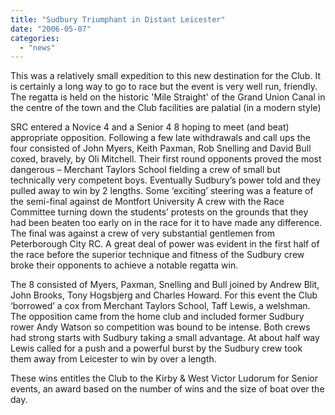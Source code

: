 ```yaml
---
title: "Sudbury Triumphant in Distant Leicester"
date: "2006-05-07"
categories: 
  - "news"
---
```


This was a relatively small expedition to this new destination for the Club. It is certainly a long way to go to race but the event is very well run, friendly. The regatta is held on the historic 'Mile Straight' of the Grand Union Canal in the centre of the town and the Club facilities are palatial (in a modern style)

SRC entered a Novice 4 and a Senior 4 8 hoping to meet (and beat) appropriate opposition. Following a few late withdrawals and call ups the four consisted of John Myers, Keith Paxman, Rob Snelling and David Bull coxed, bravely, by Oli Mitchell. Their first round opponents proved the most dangerous – Merchant Taylors School fielding a crew of small but technically very competent boys. Eventually Sudbury’s power told and they pulled away to win by 2 lengths. Some ‘exciting’ steering was a feature of the semi-final against de Montfort University A crew with the Race Committee turning down the students’ protests on the grounds that they had been beaten too early on in the race for it to have made any difference. The final was against a crew of very substantial gentlemen from Peterborough City RC. A great deal of power was evident in the first half of the race before the superior technique and fitness of the Sudbury crew broke their opponents to achieve a notable regatta win.

The 8 consisted of Myers, Paxman, Snelling and Bull joined by Andrew Blit, John Brooks, Tony Hogsbjerg and Charles Howard. For this event the Club ‘borrowed’ a cox from Merchant Taylors School, Taff Lewis, a welshman. The opposition came from the home club and included former Sudbury rower Andy Watson so competition was bound to be intense. Both crews had strong starts with Sudbury taking a small advantage. At about half way Lewis called for a push and a powerful burst by the Sudbury crew took them away from Leicester to win by over a length.

These wins entitles the Club to the Kirby & West Victor Ludorum for Senior events, an award based on the number of wins and the size of boat over the day.
